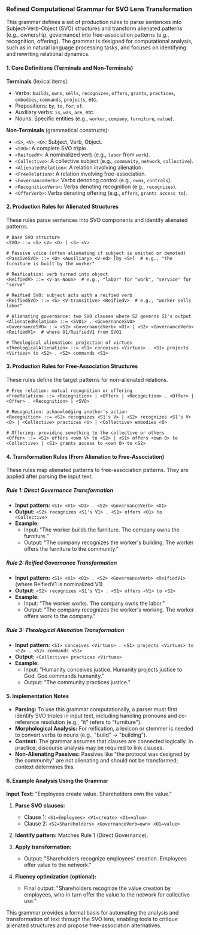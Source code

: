 ### Refined Computational Grammar for SVO Lens Transformation

This grammar defines a set of production rules to parse sentences into Subject-Verb-Object (SVO) structures and transform alienated patterns (e.g., ownership, governance) into free-association patterns (e.g., recognition, offering). The grammar is designed for computational analysis, such as in natural language processing tasks, and focuses on identifying and rewriting relational dynamics.

#### **1. Core Definitions (Terminals and Non-Terminals)**

**Terminals** (lexical items):
- Verbs: `builds`, `owns`, `sells`, `recognizes`, `offers`, `grants`, `practices`, `embodies`, `commands`, `projects`, etc.
- Prepositions: `by`, `to`, `for`, `of`.
- Auxiliary verbs: `is`, `was`, `are`, etc.
- Nouns: Specific entities (e.g., `worker`, `company`, `furniture`, `value`).

**Non-Terminals** (grammatical constructs):
- `<S>`, `<V>`, `<O>`: Subject, Verb, Object.
- `<SVO>`: A complete SVO triple.
- `<ReifiedV>`: A nominalized verb (e.g., `labor` from `work`).
- `<Collective>`: A collective subject (e.g., `community`, `network`, `collective`).
- `<AlienatedRelation>`: A relation involving alienation.
- `<FreeRelation>`: A relation involving free-association.
- `<GovernanceVerb>`: Verbs denoting control (e.g., `owns`, `controls`).
- `<RecognitionVerb>`: Verbs denoting recognition (e.g., `recognizes`).
- `<OfferVerb>`: Verbs denoting offering (e.g., `offers`, `grants access to`).

#### **2. Production Rules for Alienated Structures**

These rules parse sentences into SVO components and identify alienated patterns.

```bnf
# Base SVO structure
<SVO> ::= <S> <V> <O> | <S> <V>

# Passive voice (often alienating if subject is omitted or demoted)
<PassiveSVO> ::= <O> <Auxiliary> <V-ed> [by <S>]  # e.g., "the furniture is built by the worker"

# Reification: verb turned into object
<ReifiedV> ::= <V-as-Noun>  # e.g., "labor" for "work", "service" for "serve"

# Reified SVO: subject acts with a reified verb
<ReifiedSVO> ::= <S> <V-transitive> <ReifiedV>  # e.g., "worker sells labor"

# Alienating governance: two SVO clauses where S2 governs S1's output
<AlienatedRelation> ::= <SVO1> . <GovernanceSVO>
<GovernanceSVO> ::= <S2> <GovernanceVerb> <O1> | <S2> <GovernanceVerb> <ReifiedV1>  # where O1/ReifiedV1 from SVO1

# Theological alienation: projection of virtues
<TheologicalAlienation> ::= <S1> conceives <Virtues> . <S1> projects <Virtues> to <S2> . <S2> commands <S1>
```

#### **3. Production Rules for Free-Association Structures**

These rules define the target patterns for non-alienated relations.

```bnf
# Free relation: mutual recognition or offering
<FreeRelation> ::= <Recognition> | <Offer> | <Recognition> . <Offer> | <Offer> . <Recognition> | <SVO>

# Recognition: acknowledging another's action
<Recognition> ::= <S2> recognizes <S1's V> | <S2> recognizes <S1's V> <O> | <Collective> practices <V> | <Collective> embodies <O>

# Offering: providing something to the collective or others
<Offer> ::= <S1> offers <own V> to <S2> | <S1> offers <own O> to <Collective> | <S1> grants access to <own O> to <S2>
```

#### **4. Transformation Rules (From Alienation to Free-Association)**

These rules map alienated patterns to free-association patterns. They are applied after parsing the input text.

##### **Rule 1: Direct Governance Transformation**
- **Input pattern:** `<S1> <V1> <O1> . <S2> <GovernanceVerb> <O1>`
- **Output:** `<S2> recognizes <S1's V1> . <S1> offers <O1> to <Collective>`
- **Example:** 
  - Input: "The worker builds the furniture. The company owns the furniture."
  - Output: "The company recognizes the worker's building. The worker offers the furniture to the community."

##### **Rule 2: Reified Governance Transformation**
- **Input pattern:** `<S1> <V1> <O1> . <S2> <GovernanceVerb> <ReifiedV1>` (where ReifiedV1 is nominalized V1)
- **Output:** `<S2> recognizes <S1's V1> . <S1> offers <V1> to <S2>`
- **Example:**
  - Input: "The worker works. The company owns the labor."
  - Output: "The company recognizes the worker's working. The worker offers work to the company."

##### **Rule 3: Theological Alienation Transformation**
- **Input pattern:** `<S1> conceives <Virtues> . <S1> projects <Virtues> to <S2> . <S2> commands <S1>`
- **Output:** `<Collective> practices <Virtues>`
- **Example:**
  - Input: "Humanity conceives justice. Humanity projects justice to God. God commands humanity."
  - Output: "The community practices justice."

#### **5. Implementation Notes**

- **Parsing:** To use this grammar computationally, a parser must first identify SVO triples in input text, including handling pronouns and co-reference resolution (e.g., "it" refers to "furniture").
- **Morphological Analysis:** For reification, a lexicon or stemmer is needed to convert verbs to nouns (e.g., "build" → "building").
- **Context:** The grammar assumes that clauses are connected logically. In practice, discourse analysis may be required to link clauses.
- **Non-Alienating Passives:** Passives like "the protocol was designed by the community" are not alienating and should not be transformed; context determines this.

#### **6. Example Analysis Using the Grammar**

**Input Text:** "Employees create value. Shareholders own the value."

1. **Parse SVO clauses:**
   - Clause 1: `<S1=Employees> <V1=create> <O1=value>`
   - Clause 2: `<S2=Shareholders> <GovernanceVerb=own> <O1=value>`

2. **Identify pattern:** Matches Rule 1 (Direct Governance).

3. **Apply transformation:** 
   - Output: "Shareholders recognize employees' creation. Employees offer value to the network."

4. **Fluency optimization (optional):** 
   - Final output: "Shareholders recognize the value creation by employees, who in turn offer the value to the network for collective use."

This grammar provides a formal basis for automating the analysis and transformation of text through the SVO lens, enabling tools to critique alienated structures and propose free-association alternatives.